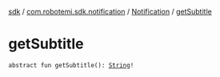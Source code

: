 [sdk](../../index.md) / [com.robotemi.sdk.notification](../index.md) / [Notification](index.md) / [getSubtitle](./get-subtitle.md)

# getSubtitle

`abstract fun getSubtitle(): `[`String`](https://kotlinlang.org/api/latest/jvm/stdlib/kotlin/-string/index.html)`!`